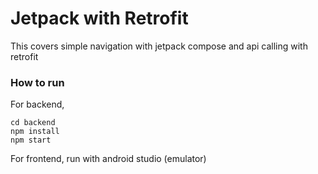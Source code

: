 # Jetpack with Retrofit

This covers simple navigation with jetpack compose and api calling with retrofit


### How to run
For backend, 

```
cd backend
npm install
npm start
```

For frontend, run with android studio (emulator)
